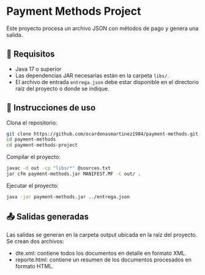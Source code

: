 # Payment Methods Project

Este proyecto procesa un archivo JSON con métodos de pago y genera una salida.

## 🧰 Requisitos

- Java 17 o superior
- Las dependencias JAR necesarias están en la carpeta `libs/`.
- El archivo de entrada `entrega.json` debe estar disponible en el directorio raíz del proyecto o donde se indique.

## 🚀 Instrucciones de uso

Clona el repositorio:

```bash
git clone https://github.com/ocardenasmartinez1984/payment-methods.git
cd payment-methods
cd payment-methods-project
```

Compilar el proyecto:
```bash
javac -d out -cp "libs/*" @sources.txt
jar cfm payment-methods.jar MANIFEST.MF -C out/ .
```

Ejecutar el proyecto:
```bash
java -jar payment-methods.jar ../entrega.json
```

## 📤 Salidas generadas

Las salidas se generan en la carpeta output ubicada en la raíz del proyecto. Se crean dos archivos:

- dte.xml: contiene todos los documentos en detalle en formato XML.
- reporte.html: contiene un resumen de los documentos procesados en formato HTML.

